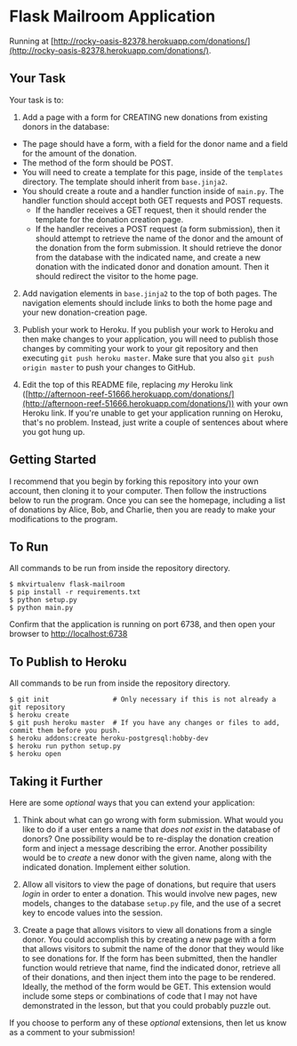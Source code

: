 # Flask Mailroom Application

Running at [http://rocky-oasis-82378.herokuapp.com/donations/](http://rocky-oasis-82378.herokuapp.com/donations/).

## Your Task

Your task is to:

1. Add a page with a form for CREATING new donations from existing donors in the database:
  * The page should have a form, with a field for the donor name and a field for the amount of the donation.
  * The method of the form should be POST.
  * You will need to create a template for this page, inside of the `templates` directory. The template should inherit from `base.jinja2`.
  * You should create a route and a handler function inside of `main.py`. The handler function should accept both GET requests and POST requests.
    * If the handler receives a GET request, then it should render the template for the donation creation page.
    * If the handler receives a POST request (a form submission), then it should attempt to retrieve the name of the donor and the amount of the donation from the form submission. It should retrieve the donor from the database with the indicated name, and create a new donation with the indicated donor and donation amount. Then it should redirect the visitor to the home page.

2. Add navigation elements in `base.jinja2` to the top of both pages. The navigation elements should include links to both the home page and your new donation-creation page.

3. Publish your work to Heroku. If you publish your work to Heroku and then make changes to your application, you will need to publish those changes by commiting your work to your git repository and then executing `git push heroku master`. Make sure that you also `git push origin master` to push your changes to GitHub.

4. Edit the top of this README file, replacing _my_ Heroku link ([http://afternoon-reef-51666.herokuapp.com/donations/](http://afternoon-reef-51666.herokuapp.com/donations/)) with your own Heroku link. If you're unable to get your application running on Heroku, that's no problem. Instead, just write a couple of sentences about where you got hung up.


## Getting Started

I recommend that you begin by forking this repository into your own account, then cloning it to your computer. Then follow the instructions below to run the program. Once you can see the homepage, including a list of donations by Alice, Bob, and Charlie, then you are ready to make your modifications to the program.

## To Run

All commands to be run from inside the repository directory.
```
$ mkvirtualenv flask-mailroom
$ pip install -r requirements.txt
$ python setup.py
$ python main.py
```

Confirm that the application is running on port 6738, and then open your browser to [http://localhost:6738](http://localhost:6738)

## To Publish to Heroku

All commands to be run from inside the repository directory.
```
$ git init                # Only necessary if this is not already a git repository
$ heroku create
$ git push heroku master  # If you have any changes or files to add, commit them before you push.
$ heroku addons:create heroku-postgresql:hobby-dev
$ heroku run python setup.py
$ heroku open
```

## Taking it Further

Here are some *optional* ways that you can extend your application:

1. Think about what can go wrong with form submission. What would you like to do if a user enters a name that _does not exist_ in the database of donors? One possibility would be to re-display the donation creation form and inject a message describing the error. Another possibility would be to _create_ a new donor with the given name, along with the indicated donation. Implement either solution.

2. Allow all visitors to view the page of donations, but require that users _login_ in order to enter a donation. This would involve new pages, new models, changes to the database `setup.py` file, and the use of a secret key to encode values into the session.

3. Create a page that allows visitors to view all donations from a single donor. You could accomplish this by creating a new page with a form that allows visitors to submit the name of the donor that they would like to see donations for. If the form has been submitted, then the handler function would retrieve that name, find the indicated donor, retrieve all of their donations, and then inject them into the page to be rendered. Ideally, the method of the form would be GET. This extension would include some steps or combinations of code that I may not have demonstrated in the lesson, but that you could probably puzzle out.

If you choose to perform any of these *optional* extensions, then let us know as a comment to your submission!

